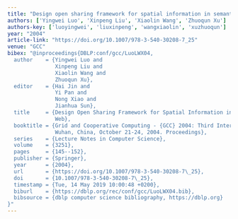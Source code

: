```yaml
---
title: "Design open sharing framework for spatial information in semantic web"
authors: ['Yingwei Luo', 'Xinpeng Liu', 'Xiaolin Wang', 'Zhuoqun Xu']
authors-key: ['luoyingwei', 'liuxinpeng', 'wangxiaolin', 'xuzhuoqun']
year: "2004"
article-link: "https://doi.org/10.1007/978-3-540-30208-7_25"
venue: "GCC"
bibex: "@inproceedings{DBLP:conf/gcc/LuoLWX04,
  author    = {Yingwei Luo and
               Xinpeng Liu and
               Xiaolin Wang and
               Zhuoqun Xu},
  editor    = {Hai Jin and
               Yi Pan and
               Nong Xiao and
               Jianhua Sun},
  title     = {Design Open Sharing Framework for Spatial Information in Semantic
               Web},
  booktitle = {Grid and Cooperative Computing - {GCC} 2004: Third International Conference,
               Wuhan, China, October 21-24, 2004. Proceedings},
  series    = {Lecture Notes in Computer Science},
  volume    = {3251},
  pages     = {145--152},
  publisher = {Springer},
  year      = {2004},
  url       = {https://doi.org/10.1007/978-3-540-30208-7\_25},
  doi       = {10.1007/978-3-540-30208-7\_25},
  timestamp = {Tue, 14 May 2019 10:00:48 +0200},
  biburl    = {https://dblp.org/rec/conf/gcc/LuoLWX04.bib},
  bibsource = {dblp computer science bibliography, https://dblp.org}
}"
---
```

